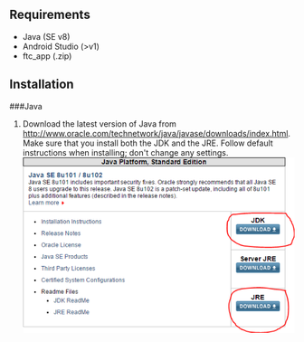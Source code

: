 Requirements
-----------
- Java (SE v8)
- Android Studio (>v1)
- ftc_app (.zip)

Installation
------------
###Java
1. Download the latest version of Java from http://www.oracle.com/technetwork/java/javase/downloads/index.html. Make sure that you install both the JDK and the JRE. Follow default instructions when installing; don't change any settings.
![alt text](https://github.com/Alaska47/FTC-Android-Installation-Notes/blob/master/images/java_installation.png "")
